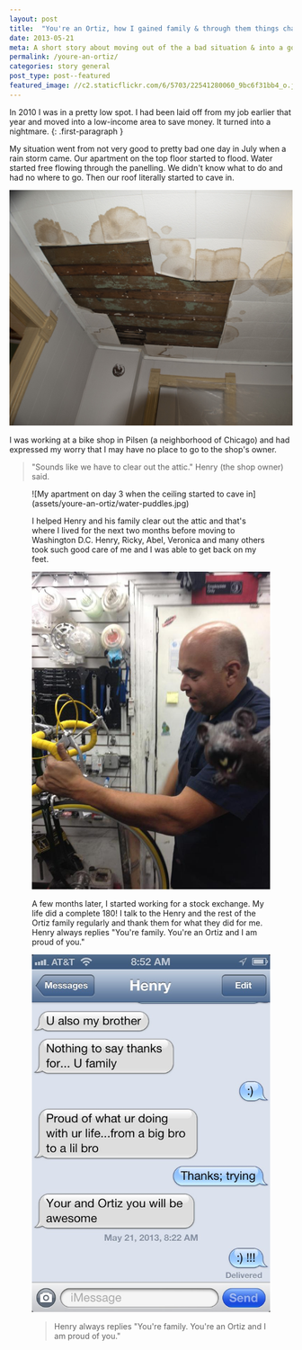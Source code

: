 ```yaml
---
layout: post
title:  "You're an Ortiz, how I gained family & through them things changed for the better"
date: 2013-05-21
meta: A short story about moving out of the a bad situation & into a good one
permalink: /youre-an-ortiz/
categories: story general
post_type: post--featured
featured_image: //c2.staticflickr.com/6/5703/22541280060_9bc6f31bb4_o.jpg
---
```


In 2010 I was in a pretty low spot. I had been laid off from my job earlier that year and moved into a low-income area to save money. It turned into a nightmare.
{: .first-paragraph }

My situation went from not very good to pretty bad one day in July when a rain storm came. Our apartment on the top floor started to flood. Water started free flowing through the panelling. We didn't know what to do and had no where to go. Then our roof literally started to cave in.

![Image of the painting the day of](/assets/youre-an-ortiz/water-logged-ceiling.jpg) 

I was working at a bike shop in Pilsen (a neighborhood of Chicago) and had expressed my worry that I may have no place to go to the shop's owner.

> "Sounds like we have to clear out the attic." Henry (the shop owner) said.

<figure class="figure">
![My apartment on day 3 when the ceiling started to cave in](assets/youre-an-ortiz/water-puddles.jpg)

I helped Henry and his family clear out the attic and that's where I lived for the next two months before moving to Washington D.C.
Henry, Ricky, Abel, Veronica and many others took such good care of me and I was able to get back on my feet.

![Henry working on my bike](/assets/youre-an-ortiz/henry-working-on-bike.jpg)

A few months later, I started working for a stock exchange. My life did a complete 180!
I talk to the Henry and the rest of the Ortiz family regularly and thank them for what they did for me.
Henry always replies "You're family. You're an Ortiz and I am proud of you."

![Image of a text that Henry sent me](/assets/youre-an-ortiz/text-message.jpg)

> Henry always replies "You're family. You're an Ortiz and I am proud of you."